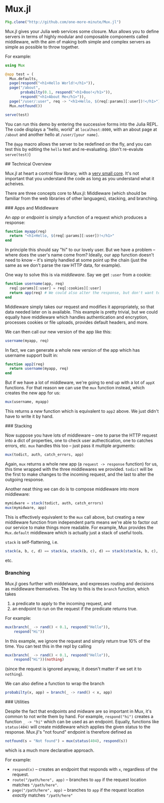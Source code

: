 # Mux.jl

```jl
Pkg.clone("http://github.com/one-more-minute/Mux.jl")
```

Mux.jl gives your Julia web services some closure. Mux allows you to
define servers in terms of highly modular and composable components
called middleware, with the aim of making both simple and complex
servers as simple as possible to throw together.

For example:

```jl
using Mux

@app test = (
  Mux.defaults,
  page(respond("<h1>Hello World!</h1>")),
  page("/about",
       probabilty(0.1, respond("<h1>Boo!</h1>")),
       respond("<h1>About Me</h1>")),
  page("/user/:user", req -> "<h1>Hello, $(req[:params][:user])!</h1>"),
  Mux.notfound())

serve(test)
```

You can run this demo by entering the successive forms into the Julia
REPL. The code displays a "hello, world" at `localhost:8000`, with an
about page at `/about` and another hello at `/user/[your name]`.

The `@app` macro allows the server to be redefined on the fly, and you
can test this by editing the `hello` text and re-evaluating. (don't
re-evalute `serve(test)`)

## Technical Overview

Mux.jl at heart a control flow library, with a [very small core](https://github.com/one-more-minute/Mux.jl/blob/master/src/Mux.jl#L7-L15). It's not important that you
understand the code as long as you understand what it acheives.

There are three concepts core to Mux.jl: Middleware (which should be familiar
from the web libraries of other languages), stacking, and branching.

### Apps and Middleware

An *app* or *endpoint* is simply a function of a request which produces
a response:

```jl
function myapp(req)
  return "<h1>Hello, $(req[:params][:user])!</h1>"
end
```

In principle this should say "hi" to our lovely user. But we have a
problem – where does the user's name come from? Ideally, our app
function doesn't need to know – it's simply handled at some point up the
chain (just the same as we don't parse the raw HTTP data, for example).

One way to solve this is via *middleware*. Say we get `:user` from a cookie:

```jl
function username(app, req)
  req[:params][:user] = req[:cookies][:user]
  return app(req) # We could also alter the response, but don't want to here
end
```

Middleware simply takes our request and modifies it appropriately, so
that data needed later on is available. This example is pretty trivial,
but we could equally have middleware which handles authentication and
encryption, processes cookies or file uploads, provides default headers,
and more.

We can then call our new version of the app like this:

```jl
username(myapp, req)
```

In fact, we can generate a whole new version of the app which has username
support built in:

```jl
function app2(req)
  return username(myapp, req)
end
```

But if we have a lot of middleware, we're going to end up with a lot of `appX` functions.
For that reason we can use the `mux` function instead, which creates the new app for us:

```jl
mux(username, myapp)
```

This returns a *new* function which is equivalent to `app2` above. We
just didn't have to write it by hand.

### Stacking

Now suppose you have lots of middleware – one to parse the HTTP request into
a dict of properties, one to check user authectication, one to catches errors,
etc. `mux` handles this too – just pass it multiple arguments:

```jl
mux(todict, auth, catch_errors, app)
```

Again, `mux` returns a whole new app (a `request -> response` function)
for us, this time wrapped with the three middlewares we provided.
`todict` will be the first to make changes to the incoming request, and
the last to alter the outgoing response.

Another neat thing we can do is to compose middleware into more middleware:

```jl
mymidware = stack(todict, auth, catch_errors)
mux(mymidware, app)
```

This is effectively equivalent to the `mux` call above, but creating a
new middleware function from independent parts means we're able to
factor out our service to make things more readable. For example, Mux
provides the `Mux.default` middleware which is actually just a stack of
useful tools.

`stack` is self-flattening, i.e.

```jl
stack(a, b, c, d) == stack(a, stack(b, c), d) == stack(stack(a, b, c), d)
```

etc.

### Branching

Mux.jl goes further with middelware, and expresses routing and decisions
as middleware themselves. The key to this is the `branch` function,
which takes

1. a predicate to apply to the incoming request, and
2. an endpoint to run on the request if the predicate returns true.

For example:

```jl
mux(branch(_ -> rand() < 0.1, respond("Hello")),
    respond("Hi"))
```

In this example, we ignore the request and simply return true 10% of the time.
You can test this in the repl by calling

```jl
mux(branch(_ -> rand() < 0.1, respond("Hello")),
    respond("Hi"))(nothing)
```

(since the request is ignored anyway, it doesn't matter if we set it to `nothing`).

We can also define a function to wrap the branch

```jl
probabilty(x, app) = branch(_ -> rand() < x, app)
```

### Utilities

Despite the fact that endpoints and midware are so important in Mux,
it's common to not write them by hand. For example, `respond("hi")`
creates a function `_ -> "hi"` which can be used as an endpoint.
Equally, functions like `status(404)` will create middleware which
applies the given status to the response. Mux.jl's "not found" endpoint
is therefore defined as

```jl
notfound(s = "Not found") = mux(status(404), respond(s))
```

which is a much more declarative approach.

For example:

* `respond(x)` – creates an endpoint that responds with `x`, regardless of the request.
* `route("/path/here", app)` – branches to `app` if the request location matches `"/path/here"`.
* `page("/path/here", app)` – branches to `app` if the request location *exactly* matches `"/path/here"`
